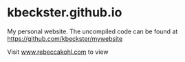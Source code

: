 # kbeckster.github.io

My personal website. The uncompiled code can be found at https://github.com/kbeckster/mywebsite



Visit www.rebeccakohl.com to view
